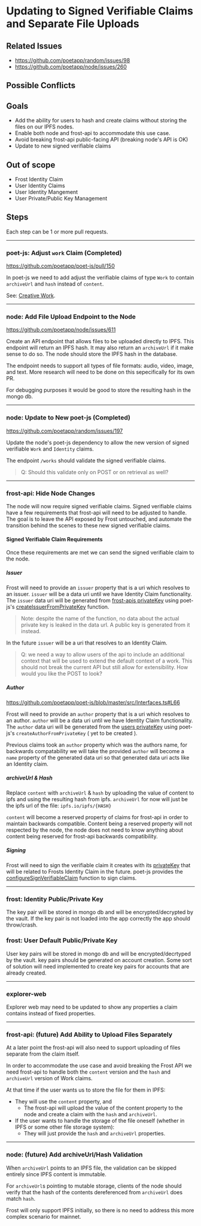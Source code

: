 # Updating to Signed Verifiable Claims and Separate File Uploads

## Related Issues
- https://github.com/poetapp/random/issues/98
- https://github.com/poetapp/node/issues/260

## Possible Conflicts

## Goals

* Add the ability for users to hash and create claims without storing the files on our IPFS nodes.
* Enable both node and frost-api to accommodate this use case.
* Avoid breaking frost-api public-facing API (breaking node's API is OK)
* Update to new signed verifiable claims

## Out of scope

* Frost Identity Claim
* User Identity Claims
* User Identity Mangement
* User Private/Public Key Management

## Steps

Each step can be 1 or more pull requests.

---- 

### poet-js: Adjust `work` Claim (Completed)

https://github.com/poetapp/poet-js/pull/150

In poet-js we need to add adjust the verifiable claims of type `Work` to contain `archiveUrl` and `hash` instead of `content`.

See: [Creative Work](https://github.com/poetapp/random/blob/master/claim-types/creative-work.md).

----

### node: Add File Upload Endpoint to the Node

https://github.com/poetapp/node/issues/611

Create an API endpoint that allows files to be uploaded directly to IPFS. This endpoint will return an IPFS hash. It may also return an `archiveUrl` if it make sense to do so. The node should store the IPFS hash in the database.

The endpoint needs to support all types of file formats: audio, video, image, and text. More research will need to be done on this sepecifically for its own PR.

For debugging purposes it would be good to store the resulting hash in the mongo db.

---- 

### node: Update to New poet-js (Completed)

https://github.com/poetapp/random/issues/197

Update the node's poet-js dependency to allow the new version of signed verifiable `Work` and `Identity` claims.

The endpoint `/works` should validate the signed verifiable claims.

> Q: Should this validate only on POST or on retrieval as well?

---- 

### frost-api: Hide Node Changes

The node will now require signed verifiable claims. Signed verifiable claims have a few requirements that frost-api will need to be adjusted to handle. The goal is to leave the API exposed by Frost untouched, and automate the transition behind the scenes to these new signed verifiable claims.

#### Signed Verifiable Claim Requirements

Once these requirements are met we can send the signed verifiable claim to the node.

##### Issuer

Frost will need to provide an `issuer` property that is a uri which resolves to an issuer. `issuer` will be a data uri until we have Identity Claim functionality. The `issuer` data uri will be generated from [frost-apis privateKey](#frost-identity-publicprivate-key) using poet-js's [createIssuerFromPrivateKey](https://github.com/poetapp/poet-js/blob/master/src/util/KeyHelper.ts#L106) function.

> Note: despite the name of the function, no data about the actual private key is leaked in the data url. A public key is generated from it instead.

In the future `issuer` will be a uri that resolves to an Identity Claim.

> Q: we need a way to allow users of the api to include an additional context that will be used to extend the default context of a work.
> This should not break the current API but still allow for extensibility. How would you like the POST to look?

##### Author

https://github.com/poetapp/poet-js/blob/master/src/Interfaces.ts#L66

Frost will need to provide an `author` property that is a uri which resolves to an author. `author` will be a data uri until we have Identity Claim functionality. The `author` data uri will be generated from the [users privateKey](#frost-user-default-publicprivate-key) using poet-js's `createAuthorFromPrivateKey` ( yet to be created ).

Previous claims took an `author` property which was the authors name, for backwards compatability we will take the provided `author` will become a `name` property of the generated data uri so that generated data uri acts like an Identity claim.

##### archiveUrl & Hash

Replace `content` with `archiveUrl` & `hash` by uploading the value of content to ipfs and using the resulting hash from ipfs. `archiveUrl` for now will just be the ipfs url of the file: `ipfs.io/ipfs/{HASH}`

`content` will become a reserved property of claims for frost-api in order to maintain backwards compatible. Content being a reserved property will not respected by the node, the node does not need to know anything about content being reserved for frost-api backwards compatibility.

##### Signing

Frost will need to sign the verifiable claim it creates with its [privateKey](#frost-identity-publicprivate-key) that will be related to Frosts Identity Claim in the future. poet-js provides the [configureSignVerifiableClaim](https://github.com/poetapp/poet-js/blob/master/src/VerifiableClaimSigner.ts#L48) function to sign claims.

----

### frost: Identity Public/Private Key

The key pair will be stored in mongo db and will be encrypted/decrypted by the vault. If the key pair is not loaded into the app correctly the app should throw/crash.

### frost: User Default Public/Private Key

User key pairs will be stored in mongo db and will be encrypted/decrtyped by the vault. key pairs should be generated on account creation. Some sort of solution will need implemented to create key pairs for accounts that are already created.

---- 

### explorer-web

Explorer web may need to be updated to show any properties a claim contains instead of fixed properties.

----

### frost-api: (future) Add Ability to Upload Files Separately 

At a later point the frost-api will also need to support uploading of files separate from the claim itself.

In order to accommodate the use case and avoid breaking the Frost API we need frost-api to handle both the `content` version and the `hash` and `archiveUrl` version of Work claims.

At that time if the user wants us to store the file for them in IPFS:
* They will use the `content` property, and
  * The frost-api will upload the value of the content property to the node and create a claim with the `hash` and `archiveUrl`.
* If the user wants to handle the storage of the file oneself (whether in IPFS or some other file storage system):
  * They will just provide the `hash` and `archiveUrl` properties.

----

### node: (future) Add archiveUrl/Hash Validation

When `archiveUrl` points to an IPFS file, the validation can be skipped entirely since IPFS content is immutable.

For `archiveUrl`s pointing to mutable storage, clients of the node should verify that the hash of the contents dereferenced from `archiveUrl` does match `hash`.

Frost will only support IPFS initially, so there is no need to address this more complex scenario for mainnet.
